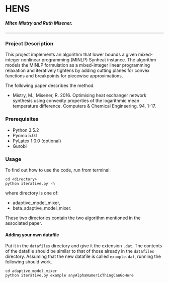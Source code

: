 # HENS
##### Miten Mistry and Ruth Misener.
---
### Project Description
This project implements an algorithm that lower bounds a given mixed-integer nonlinear programming (MINLP) Synheat instance. 
The algorithm models the MINLP formulation as a mixed-integer linear programming relaxation and iteratively tightens by adding cutting planes for convex functions and breakpoints for piecewise approximations.

The following paper describes the method.

- Mistry, M., Misener, R. 2016. Optimising heat exchanger network synthesis using convexity properties of the logarithmic mean temperature difference. Computers & Chemical Engineering. 94, 1-17. 

### Prerequisites
- Python 3.5.2
- Pyomo 5.0.1
- PyLatex 1.0.0 (optional)
- Gurobi

### Usage
To find out how to use the code, run from terminal:

```shell
cd <directory>
python iterative.py -h
```
where directory is one of:

- adaptive_model_mixer,
- beta_adaptive_model_mixer.

These two directories contain the two algorithm mentioned in the associated paper.

#### Adding your own datafile
Put it in the `datafiles` directory and give it the extension `.dat`.
The contents of the datafile should be similar to that of those already in the `datafiles` directory.
Assuming that the new datafile is called `example.dat`, running the following should work.
```shell
cd adaptive_model_mixer
python iterative.py example anyAlphaNumericThingCanGoHere
```

